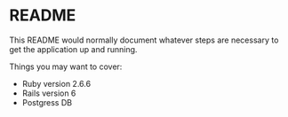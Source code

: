 # README

This README would normally document whatever steps are necessary to get the
application up and running.

Things you may want to cover:

* Ruby version 2.6.6
* Rails version 6
* Postgress DB